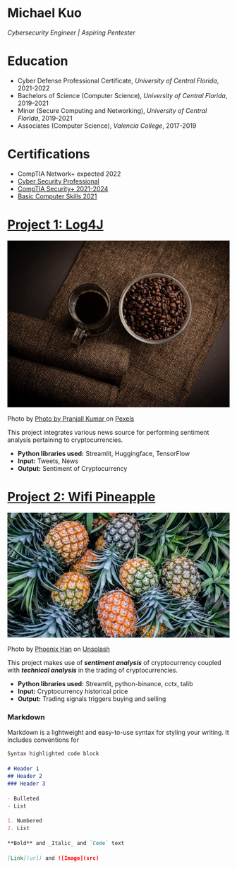 # Michael Kuo
*Cybersecurity Engineer | Aspiring Pentester*

# Education
* Cyber Defense Professional Certificate, *University of Central Florida*, 2021-2022
* Bachelors of Science (Computer Science), *University of Central Florida*, 2019-2021
* Minor (Secure Computing and Networking), *University of Central Florida*, 2019-2021
* Associates (Computer Science), *Valencia College*, 2017-2019

# Certifications
* CompTIA Network+ expected 2022 
* [Cyber Security Professional](https://badgr.com/public/assertions/W6z9tAapSb2JPo61Nl0NIQ)
* [CompTIA Security+ 2021-2024](https://raw.githubusercontent.com/Speedycray/portfolio/main/Security%2B.png)
* [Basic Computer Skills 2021](https://badgr.com/public/assertions/wYLDfk1PQUSxuRVRaUuFBA)

# [Project 1: Log4J](http://youtube.com/dataprofessor)
![alt text](pexels-pranjall-kumar-8464466.jpg)


Photo by 
 <a href="https://www.pexels.com/@pranjall-kumar-150768">
   Photo by Pranjall Kumar
 </a> on 
 <a href="https://www.pexels.com/photo/coffee-beans-in-white-ceramic-mug-8464466/">
   Pexels
 </a>
 
 This project integrates various news source for performing sentiment analysis pertaining to cryptocurrencies.
* **Python libraries used:** Streamlit, Huggingface, TensorFlow
* **Input:** Tweets, News
* **Output:** Sentiment of Cryptocurrency

# [Project 2: Wifi Pineapple](https://shop.hak5.org/products/wifi-pineapple)
![alt text](phoenix-han-ZS_RypKo9sk-unsplash.jpg)

Photo by 
  <a href="https://unsplash.com/@phienix_han?utm_source=unsplash&utm_medium=referral&utm_content=creditCopyText">Phoenix Han</a> 
  on 
  <a href="https://unsplash.com/photos/ZS_RypKo9sk">Unsplash</a>
 
This project makes use of ***sentiment analysis*** of cryptocurrency coupled with ***technical analysis*** in the trading of cryptocurrencies.
* **Python libraries used:** Streamlit, python-binance, cctx, talib
* **Input:** Cryptocurrency historical price
* **Output:** Trading signals triggers buying and selling

### Markdown

Markdown is a lightweight and easy-to-use syntax for styling your writing. It includes conventions for
 
```markdown
Syntax highlighted code block

# Header 1
## Header 2
### Header 3

- Bulleted
- List

1. Numbered
2. List

**Bold** and _Italic_ and `Code` text

[Link](url) and ![Image](src)
```

